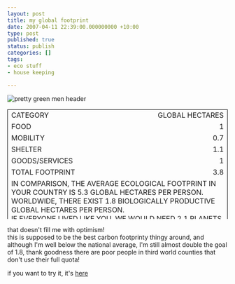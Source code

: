 ```yaml
---
layout: post
title: my global footprint
date: 2007-04-11 22:39:00.000000000 +10:00
type: post
published: true
status: publish
categories: []
tags:
- eco stuff
- house keeping

---
```

<p> <img src="{{ site.baseurl }}/assets/people_color.gif" title="pretty green men header" alt="pretty green men header" /></p>
<table border="0" cellspacing="0" cols="2" frame="void" height="250" rules="none" width="450">
<tr>
<td style="border-top: 1px solid #000000; border-left: 1px solid #000000" align="left">CATEGORY</td>
<td style="border-top: 1px solid #000000; border-right: 1px solid #000000" align="right">GLOBAL HECTARES</td>
</tr>
<tr>
<td style="border-left: 1px solid #000000" align="left">FOOD</td>
<td style="border-right: 1px solid #000000" sdval="1" align="right">1</td>
</tr>
<tr>
<td style="border-left: 1px solid #000000" align="left">MOBILITY</td>
<td style="border-right: 1px solid #000000" sdval="0.7" align="right">0.7</td>
</tr>
<tr>
<td style="border-left: 1px solid #000000" align="left">SHELTER</td>
<td style="border-right: 1px solid #000000" sdval="1.1" align="right">1.1</td>
</tr>
<tr>
<td style="border-left: 1px solid #000000" align="left">GOODS/SERVICES</td>
<td style="border-right: 1px solid #000000" sdval="1" align="right">1</td>
</tr>
<tr>
<td style="border-left: 1px solid #000000" align="left">TOTAL FOOTPRINT</td>
<td style="border-right: 1px solid #000000" sdval="3.8" align="right">3.8</td>
</tr>
<tr>
<td style="border-left: 1px solid #000000; border-right: 1px solid #000000; border-bottom: 1px solid #000000" colspan="2" align="left">IN COMPARISON, THE AVERAGE ECOLOGICAL FOOTPRINT IN YOUR COUNTRY IS 5.3 GLOBAL HECTARES PER PERSON.<br />
WORLDWIDE, THERE EXIST 1.8 BIOLOGICALLY PRODUCTIVE GLOBAL HECTARES PER PERSON.<br />
IF EVERYONE LIVED LIKE YOU, WE WOULD NEED 2.1 PLANETS.<br />
<img src="{{ site.baseurl }}/assets/globe_full.gif" height="42" width="47" /><img src="{{ site.baseurl }}/assets/globe_full.gif" height="42" width="47" /></td>
</tr>
</table>
<p>that doesn't fill me with optimism!<br />
this is supposed to be the best carbon footprinty thingy around, and although I'm well below the national average, I'm still almost double the goal of 1.8, thank goodness there are poor people in third world counties that don't use their full quota!</p>
<p>if you want to try it, it's <a href="http://ecofoot.org/" target="_blank">here</a></p>
